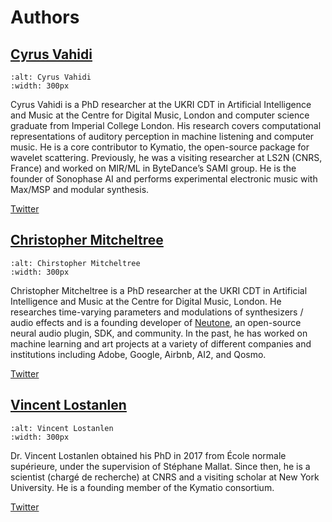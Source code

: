 # Authors

## [Cyrus Vahidi](https://www.cyrusvahidi.com/)

```{image} /assets/cv.jpeg
:alt: Cyrus Vahidi
:width: 300px
```

Cyrus Vahidi is a PhD researcher at the UKRI CDT in Artificial Intelligence and Music at the Centre for Digital Music, London and computer science graduate from Imperial College London. His research covers computational representations of auditory perception in machine listening and computer music. He is a core contributor to Kymatio, the open-source package for wavelet scattering. Previously, he was a visiting researcher at LS2N (CNRS, France) and worked on MIR/ML in ByteDance’s SAMI group. He is the founder of Sonophase AI and performs experimental electronic music with Max/MSP and modular synthesis. 

[Twitter](https://www.twitter.com/cyrusasfa)


## [Christopher Mitcheltree](https://christhetr.ee/)

```{image} /assets/cm.jpeg
:alt: Chirstopher Mitcheltree
:width: 300px
```

Christopher Mitcheltree is a PhD researcher at the UKRI CDT in Artificial Intelligence and Music at the Centre for Digital Music, London. He researches time-varying parameters and modulations of synthesizers / audio effects and is a founding developer of [Neutone](https://neutone.space), an open-source neural audio plugin, SDK, and community. In the past, he has worked on machine learning and art projects at a variety of different companies and institutions including Adobe, Google, Airbnb, AI2, and Qosmo.

[Twitter](https://www.twitter.com/frozenmango)


## [Vincent Lostanlen](https://lostanlencom)

```{image} /assets/vl.jpeg
:alt: Vincent Lostanlen
:width: 300px
```

Dr. Vincent Lostanlen obtained his PhD in 2017 from École normale supérieure, under the supervision of Stéphane Mallat. Since then, he is a scientist (chargé de recherche) at CNRS and a visiting scholar at New York University. He is a founding member of the Kymatio consortium.

[Twitter](https://www.twitter.com/lostanlen)
